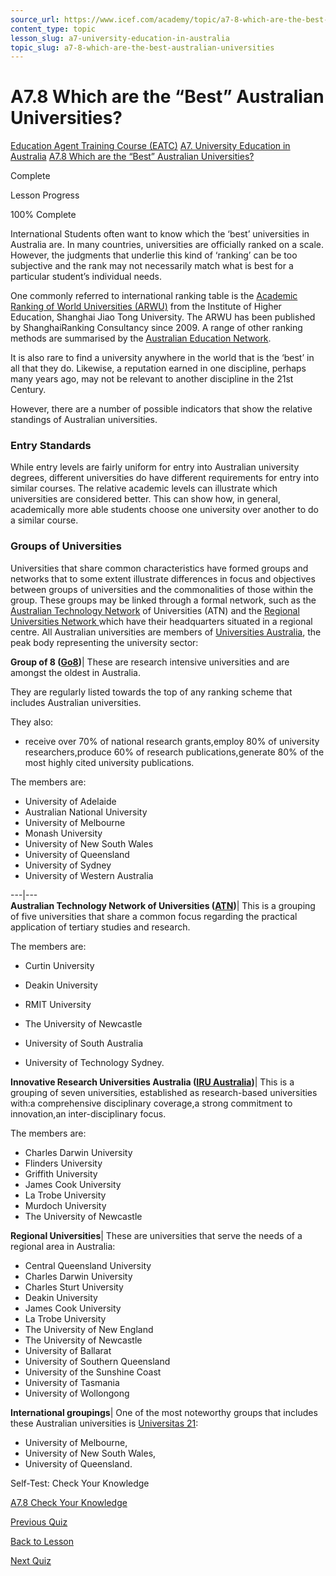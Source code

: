 ```yaml
---
source_url: https://www.icef.com/academy/topic/a7-8-which-are-the-best-australian-universities/
content_type: topic
lesson_slug: a7-university-education-in-australia
topic_slug: a7-8-which-are-the-best-australian-universities
---
```


# A7.8 Which are the “Best” Australian Universities?

[Education Agent Training Course (EATC)](https://www.icef.com/academy/courses/education-agent-training-course-eatc/) [A7. University Education in Australia](https://www.icef.com/academy/lessons/a7-university-education-in-australia/) [A7.8 Which are the “Best” Australian Universities?](https://www.icef.com/academy/topic/a7-8-which-are-the-best-australian-universities/)

Complete

Lesson Progress 

100% Complete 

International Students often want to know which the ‘best’ universities in Australia are. In many countries, universities are officially ranked on a scale. However, the judgments that underlie this kind of ‘ranking’ can be too subjective and the rank may not necessarily match what is best for a particular student’s individual needs.

One commonly referred to international ranking table is the [Academic Ranking of World Universities (ARWU)](http://www.shanghairanking.com/rankings/arwu/2022) from the Institute of Higher Education, Shanghai Jiao Tong University. The ARWU has been published by ShanghaiRanking Consultancy since 2009. A range of other ranking methods are summarised by the [Australian Education Network](http://www.australian-universities.com/rankings/).

It is also rare to find a university anywhere in the world that is the ‘best’ in all that they do. Likewise, a reputation earned in one discipline, perhaps many years ago, may not be relevant to another discipline in the 21st Century.

However, there are a number of possible indicators that show the relative standings of Australian universities.

### Entry Standards

While entry levels are fairly uniform for entry into Australian university degrees, different universities do have different requirements for entry into similar courses. The relative academic levels can illustrate which universities are considered better. This can show how, in general, academically more able students choose one university over another to do a similar course.

### Groups of Universities

Universities that share common characteristics have formed groups and networks that to some extent illustrate differences in focus and objectives between groups of universities and the commonalities of those within the group. These groups may be linked through a formal network, such as the [Australian Technology Network](http://www.atn.edu.au/) of Universities (ATN) and the [Regional Universities Network ](http://www.run.edu.au/)which have their headquarters situated in a regional centre. All Australian universities are members of [Universities Australia](http://www.universitiesaustralia.edu.au/), the peak body representing the university sector:

**Group of 8 ([Go8](https://go8.edu.au/))**| These are research intensive universities and are amongst the oldest in Australia.  
  
They are regularly listed towards the top of any ranking scheme that includes Australian universities.  
  
They also:

  * receive over 70% of national research grants,employ 80% of university researchers,produce 60% of research publications,generate 80% of the most highly cited university publications.

The members are:  


  * University of Adelaide
  * Australian National University
  * University of Melbourne
  * Monash University
  * University of New South Wales
  * University of Queensland
  * University of Sydney
  * University of Western Australia

  
---|---  
**Australian Technology Network of Universities (**[**ATN**](http://www.atn.edu.au/)**)**|  This is a grouping of five universities that share a common focus regarding the practical application of tertiary studies and research.  
  
The members are:  


  * Curtin University


  * Deakin University


  * RMIT University


  * The University of Newcastle


  * University of South Australia


  * University of Technology Sydney.  


  
**Innovative Research Universities Australia (**[**IRU Australia**](http://www.irua.edu.au/)**)**|  This is a grouping of seven universities, established as research-based universities with:a comprehensive disciplinary coverage,a strong commitment to innovation,an inter-disciplinary focus.  
  
The members are:  


  * Charles Darwin University
  * Flinders University
  * Griffith University
  * James Cook University
  * La Trobe University
  * Murdoch University
  * The University of Newcastle

  
**Regional Universities**|  These are universities that serve the needs of a regional area in Australia:  


  * Central Queensland University
  * Charles Darwin University
  * Charles Sturt University
  * Deakin University
  * James Cook University
  * La Trobe University
  * The University of New England
  * The University of Newcastle
  * University of Ballarat
  * University of Southern Queensland
  * University of the Sunshine Coast
  * University of Tasmania
  * University of Wollongong

  
**International groupings**|  One of the most noteworthy groups that includes these Australian universities is [Universitas 21](http://www.universitas21.com/):  


  * University of Melbourne,
  * University of New South Wales,
  * University of Queensland.

  
  
Self-Test: Check Your Knowledge

[ A7.8 Check Your Knowledge ](https://www.icef.com/academy/quizzes/a7-8-check-your-knowledge/)

[ Previous Quiz ](https://www.icef.com/academy/quizzes/a7-7-check-your-knowledge/)

[Back to Lesson](https://www.icef.com/academy/lessons/a7-university-education-in-australia/)

[ Next Quiz ](https://www.icef.com/academy/quizzes/a7-8-check-your-knowledge/)
